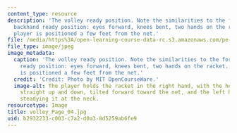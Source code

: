 ```yaml
---
content_type: resource
description: 'The volley ready position. Note the similarities to the forehand and
  backhand ready position: eyes forward, knees bent, two hands on the racket. The
  player is positioned a few feet from the net.'
file: /media/https%3A/open-learning-course-data-rc.s3.amazonaws.com/pe-710-tennis-spring-2007/b2932233c003c7a2d0a38d5259ab6fe9_volley_Page_04.jpg
file_type: image/jpeg
image_metadata:
  caption: 'The volley ready position. Note the similarities to the forehand and backhand
    ready position: eyes forward, knees bent, two hands on the racket. The player
    is positioned a few feet from the net.'
  credit: 'Credit: Photo by MIT OpenCourseWare.'
  image-alt: The player holds the racket in the right hand, with the head aligned
    straight up and down, tilted forward toward the net, and the left hand lightly
    steadying it at the neck.
resourcetype: Image
title: volley_Page_04.jpg
uid: b2932233-c003-c7a2-d0a3-8d5259ab6fe9
---
```

